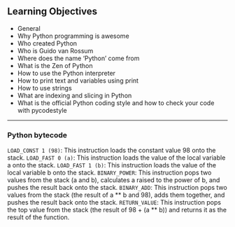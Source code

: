 ## Learning Objectives

- General
- Why Python programming is awesome
- Who created Python
- Who is Guido van Rossum
- Where does the name ‘Python’ come from
- What is the Zen of Python
- How to use the Python interpreter
- How to print text and variables using print
- How to use strings
- What are indexing and slicing in Python
- What is the official Python coding style and how to check your code with pycodestyle
<hr>

### Python bytecode

`LOAD_CONST 1 (98)`: This instruction loads the constant value 98 onto the stack.
`LOAD_FAST 0 (a)`: This instruction loads the value of the local variable a onto the stack.
`LOAD_FAST 1 (b)`: This instruction loads the value of the local variable b onto the stack.
`BINARY_POWER`: This instruction pops two values from the stack (a and b), calculates a raised to the power of b, and pushes the result back onto the stack.
`BINARY_ADD`: This instruction pops two values from the stack (the result of a ** b and 98), adds them together, and pushes the result back onto the stack.
`RETURN_VALUE`: This instruction pops the top value from the stack (the result of 98 + (a ** b)) and returns it as the result of the function.
